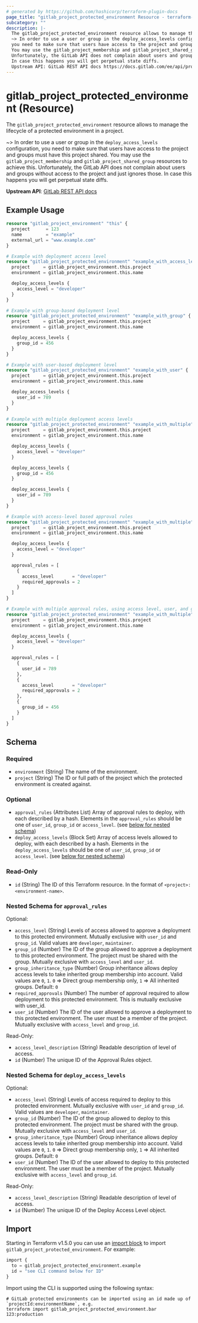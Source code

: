 ```yaml
---
# generated by https://github.com/hashicorp/terraform-plugin-docs
page_title: "gitlab_project_protected_environment Resource - terraform-provider-gitlab"
subcategory: ""
description: |-
  The gitlab_project_protected_environment resource allows to manage the lifecycle of a protected environment in a project.
  ~> In order to use a user or group in the deploy_access_levels configuration,
  you need to make sure that users have access to the project and groups must have this project shared.
  You may use the gitlab_project_membership and gitlab_project_shared_group resources to achieve this.
  Unfortunately, the GitLab API does not complain about users and groups without access to the project and just ignores those.
  In case this happens you will get perpetual state diffs.
  Upstream API: GitLab REST API docs https://docs.gitlab.com/ee/api/protected_environments.html
---
```


# gitlab_project_protected_environment (Resource)

The `gitlab_project_protected_environment` resource allows to manage the lifecycle of a protected environment in a project.

~> In order to use a user or group in the `deploy_access_levels` configuration,
   you need to make sure that users have access to the project and groups must have this project shared.
   You may use the `gitlab_project_membership` and `gitlab_project_shared_group` resources to achieve this.
   Unfortunately, the GitLab API does not complain about users and groups without access to the project and just ignores those.
   In case this happens you will get perpetual state diffs.

**Upstream API**: [GitLab REST API docs](https://docs.gitlab.com/ee/api/protected_environments.html)

## Example Usage

```terraform
resource "gitlab_project_environment" "this" {
  project      = 123
  name         = "example"
  external_url = "www.example.com"
}

# Example with deployment access level
resource "gitlab_project_protected_environment" "example_with_access_level" {
  project     = gitlab_project_environment.this.project
  environment = gitlab_project_environment.this.name

  deploy_access_levels {
    access_level = "developer"
  }
}

# Example with group-based deployment level
resource "gitlab_project_protected_environment" "example_with_group" {
  project     = gitlab_project_environment.this.project
  environment = gitlab_project_environment.this.name

  deploy_access_levels {
    group_id = 456
  }
}

# Example with user-based deployment level
resource "gitlab_project_protected_environment" "example_with_user" {
  project     = gitlab_project_environment.this.project
  environment = gitlab_project_environment.this.name

  deploy_access_levels {
    user_id = 789
  }
}

# Example with multiple deployment access levels
resource "gitlab_project_protected_environment" "example_with_multiple" {
  project     = gitlab_project_environment.this.project
  environment = gitlab_project_environment.this.name

  deploy_access_levels {
    access_level = "developer"
  }

  deploy_access_levels {
    group_id = 456
  }

  deploy_access_levels {
    user_id = 789
  }
}

# Example with access-level based approval rules
resource "gitlab_project_protected_environment" "example_with_multiple" {
  project     = gitlab_project_environment.this.project
  environment = gitlab_project_environment.this.name

  deploy_access_levels {
    access_level = "developer"
  }

  approval_rules = [
    {
      access_level       = "developer"
      required_approvals = 2
    }
  ]
}

# Example with multiple approval rules, using access level, user, and group
resource "gitlab_project_protected_environment" "example_with_multiple" {
  project     = gitlab_project_environment.this.project
  environment = gitlab_project_environment.this.name

  deploy_access_levels {
    access_level = "developer"
  }

  approval_rules = [
    {
      user_id = 789
    },
    {
      access_level       = "developer"
      required_approvals = 2
    },
    {
      group_id = 456
    }
  ]
}
```

<!-- schema generated by tfplugindocs -->
## Schema

### Required

- `environment` (String) The name of the environment.
- `project` (String) The ID or full path of the project which the protected environment is created against.

### Optional

- `approval_rules` (Attributes List) Array of approval rules to deploy, with each described by a hash. Elements in the `approval_rules` should be one of `user_id`, `group_id` or `access_level`. (see [below for nested schema](#nestedatt--approval_rules))
- `deploy_access_levels` (Block Set) Array of access levels allowed to deploy, with each described by a hash.  Elements in the `deploy_access_levels` should be one of `user_id`, `group_id` or `access_level`. (see [below for nested schema](#nestedblock--deploy_access_levels))

### Read-Only

- `id` (String) The ID of this Terraform resource. In the format of `<project>:<environment-name>`.

<a id="nestedatt--approval_rules"></a>
### Nested Schema for `approval_rules`

Optional:

- `access_level` (String) Levels of access allowed to approve a deployment to this protected environment. Mutually exclusive with `user_id` and `group_id`. Valid values are `developer`, `maintainer`.
- `group_id` (Number) The ID of the group allowed to approve a deployment to this protected environment. The project must be shared with the group. Mutually exclusive with `access_level` and `user_id`.
- `group_inheritance_type` (Number) Group inheritance allows deploy access levels to take inherited group membership into account. Valid values are `0`, `1`. `0` => Direct group membership only, `1` => All inherited groups. Default: `0`
- `required_approvals` (Number) The number of approval required to allow deployment to this protected environment. This is mutually exclusive with user_id.
- `user_id` (Number) The ID of the user allowed to approve a deployment to this protected environment. The user must be a member of the project. Mutually exclusive with `access_level` and `group_id`.

Read-Only:

- `access_level_description` (String) Readable description of level of access.
- `id` (Number) The unique ID of the Approval Rules object.


<a id="nestedblock--deploy_access_levels"></a>
### Nested Schema for `deploy_access_levels`

Optional:

- `access_level` (String) Levels of access required to deploy to this protected environment. Mutually exclusive with `user_id` and `group_id`. Valid values are `developer`, `maintainer`.
- `group_id` (Number) The ID of the group allowed to deploy to this protected environment. The project must be shared with the group. Mutually exclusive with `access_level` and `user_id`.
- `group_inheritance_type` (Number) Group inheritance allows deploy access levels to take inherited group membership into account. Valid values are `0`, `1`. `0` => Direct group membership only, `1` => All inherited groups. Default: `0`
- `user_id` (Number) The ID of the user allowed to deploy to this protected environment. The user must be a member of the project. Mutually exclusive with `access_level` and `group_id`.

Read-Only:

- `access_level_description` (String) Readable description of level of access.
- `id` (Number) The unique ID of the Deploy Access Level object.

## Import

Starting in Terraform v1.5.0 you can use an [import block](https://developer.hashicorp.com/terraform/language/import) to import `gitlab_project_protected_environment`. For example:
```terraform
import {
  to = gitlab_project_protected_environment.example
  id = "see CLI command below for ID"
}
```

Import using the CLI is supported using the following syntax:

```shell
# GitLab protected environments can be imported using an id made up of `projectId:environmentName`, e.g.
terraform import gitlab_project_protected_environment.bar 123:production
```
